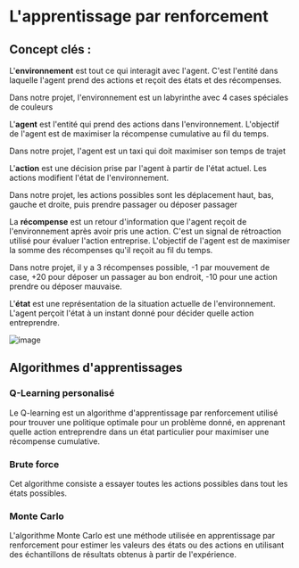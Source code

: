 # L'apprentissage par renforcement

## Concept clés :

L'**environnement** est tout ce qui interagit avec l'agent. C'est l'entité dans laquelle l'agent prend des actions et reçoit des états et des récompenses.

Dans notre projet, l'environnement est un labyrinthe avec 4 cases spéciales de couleurs

L'**agent** est l'entité qui prend des actions dans l'environnement. L'objectif de l'agent est de maximiser la récompense cumulative au fil du temps.

Dans notre projet, l'agent est un taxi qui doit maximiser son temps de trajet

L'**action** est une décision prise par l'agent à partir de l'état actuel. Les actions modifient l'état de l'environnement.

Dans notre projet, les actions possibles sont les déplacement haut, bas, gauche et droite, puis prendre passager ou déposer passager

La **récompense** est un retour d'information que l'agent reçoit de l'environnement après avoir pris une action. C'est un signal de rétroaction utilisé pour évaluer l'action entreprise. L'objectif de l'agent est de maximiser la somme des récompenses qu'il reçoit au fil du temps.

Dans notre projet, il y a 3 récompenses possible, -1 par mouvement de case, +20 pour déposer un passager au bon endroit, -10 pour une action prendre ou déposer mauvaise.

L'**état** est une représentation de la situation actuelle de l'environnement. L'agent perçoit l'état à un instant donné pour décider quelle action entreprendre.


![image](https://github.com/EpitechMscProPromo2024/T-AIA-902-LIL_4/assets/24878422/b81d2c82-2731-4750-8f84-3491cda6b011)

## Algorithmes d'apprentissages

### Q-Learning personalisé

Le Q-learning est un algorithme d'apprentissage par renforcement utilisé pour trouver une politique optimale pour un problème donné, en apprenant quelle action entreprendre dans un état particulier pour maximiser une récompense cumulative.

### Brute force

Cet algorithme consiste a essayer toutes les actions possibles dans tout les états possibles.

### Monte Carlo

L'algorithme Monte Carlo est une méthode utilisée en apprentissage par renforcement pour estimer les valeurs des états ou des actions en utilisant des échantillons de résultats obtenus à partir de l'expérience.

